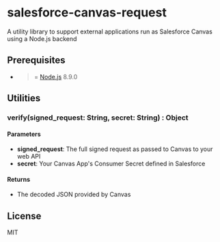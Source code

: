 # salesforce-canvas-request

A utility library to support external applications run as Salesforce Canvas using a Node.js backend

## Prerequisites

* >= [Node.js](https://nodejs.org/en/) 8.9.0

## Utilities

### verify(signed_request: String, secret: String) : Object

#### Parameters

* **signed_request**: The full signed request as passed to Canvas to your web API
* **secret**: Your Canvas App's Consumer Secret defined in Salesforce

#### Returns

* The decoded JSON provided by Canvas

## License

MIT


